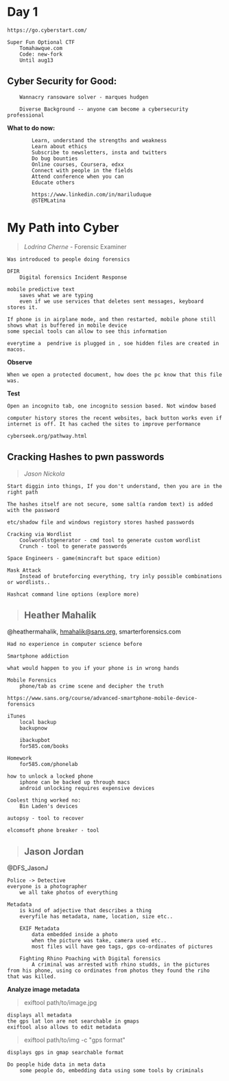 # **Day 1**

	https://go.cyberstart.com/
	
	Super Fun Optional CTF
		Tomahawque.com
		Code: new-fork
		Until aug13


## **Cyber Security for Good:**
		
        Wannacry ransoware solver - marques hudgen
		
		Diverse Background -- anyone cam become a cybersecurity professional
		
**What to do now:**
			
            Learn, understand the strengths and weakness
			Learn about ethics
			Subscribe to newsletters, insta and twitters
			Do bug bounties
			Online courses, Coursera, edxx
			Connect with people in the fields
			Attend conference when you can
			Educate others
			
			https://www.linkedin.com/in/mariluduque
			@STEMLatina
	
# **My Path into Cyber**
> *Lodrina Cherne* - Forensic Examiner

    Was introduced to people doing forensics
    
    DFIR
        Digital forensics Incident Response

    mobile predictive text
        saves what we are typing
        even if we use services that deletes sent messages, keyboard stores it.
    
    If phone is in airplane mode, and then restarted, mobile phone still shows what is buffered in mobile device
    some special tools can allow to see this information

    everytime a  pendrive is plugged in , soe hidden files are created in macos.

**Observe**

    When we open a protected document, how does the pc know that this file was.
    
**Test**

    Open an incognito tab, one incognito session based. Not window based

    computer history stores the recent websites, back button works even if internet is off. It has cached the sites to improve performance

    cyberseek.org/pathway.html




## **Cracking Hashes to pwn passwords**

> *Jason Nickola*

    Start diggin into things, If you don't understand, then you are in the right path

    The hashes itself are not secure, some salt(a random text) is added with the password 

    etc/shadow file and windows registory stores hashed passwords

    Cracking via Wordlist
        Coolwordlstgenerator - cmd tool to generate custom wordlist
        Crunch - tool to generate passwords
    
    Space Engineers - game(mincraft but space edition)

    Mask Attack
        Instead of bruteforcing everything, try inly possible combinations or wordlists..

    Hashcat command line options (explore more)



> ## Heather Mahalik
@heathermahalik, hmahalik@sans.org, smarterforensics.com

    Had no experience in computer science before

    Smartphone addiction

    what would happen to you if your phone is in wrong hands

    Mobile Forensics
        phone/tab as crime scene and decipher the truth
    
    https://www.sans.org/course/advanced-smartphone-mobile-device-forensics

    iTunes
        local backup
        backupnow

        ibackupbot
        for585.com/books
    
    Homework
        for585.com/phonelab

    how to unlock a locked phone
        iphone can be backed up through macs
        android unlocking requires expensive devices

    Coolest thing worked no:
        Bin Laden's devices
    
    autopsy - tool to recover

    elcomsoft phone breaker - tool


> ## Jason Jordan
@DFS_JasonJ
    
    Police -> Detective
    everyone is a photographer
        we all take photos of everything
    
    Metadata
        is kind of adjective that describes a thing
        everyfile has metadata, name, location, size etc..
        
        EXIF Metadata
            data embedded inside a photo
            when the picture was take, camera used etc..
            most files will have geo tags, gps co-ordinates of pictures
        
        Fighting Rhino Poaching with Digital forensics
            A criminal was arrested with rhino studds, in the pictures from his phone, using co ordinates from photos they found the riho that was killed.
        
**Analyze image metadata**
    
> exiftool path/to/image.jpg
    
    displays all metadata 
    the gps lat lon are not searchable in gmaps
    exiftool also allows to edit metadata

> exiftool path/to/img -c "gps format"

    displays gps in gmap searchable format

    Do people hide data in meta data
        some people do, embedding data using some tools by criminals
        
